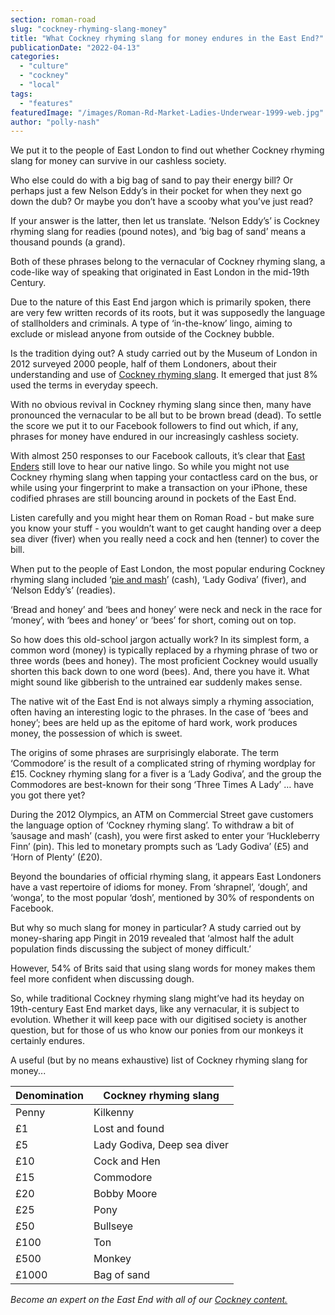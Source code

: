 ```yaml
---
section: roman-road
slug: "cockney-rhyming-slang-money"
title: "What Cockney rhyming slang for money endures in the East End?"
publicationDate: "2022-04-13"
categories: 
  - "culture"
  - "cockney"
  - "local"
tags: 
  - "features"
featuredImage: "/images/Roman-Rd-Market-Ladies-Underwear-1999-web.jpg"
author: "polly-nash"
---
```


We put it to the people of East London to find out whether Cockney rhyming slang for money can survive in our cashless society.

Who else could do with a big bag of sand to pay their energy bill? Or perhaps just a few Nelson Eddy’s in their pocket for when they next go down the dub? Or maybe you don’t have a scooby what you’ve just read?

If your answer is the latter, then let us translate. ‘Nelson Eddy’s’ is Cockney rhyming slang for readies (pound notes), and ‘big bag of sand’ means a thousand pounds (a grand). 

Both of these phrases belong to the vernacular of Cockney rhyming slang, a code-like way of speaking that originated in East London in the mid-19th Century. 

Due to the nature of this East End jargon which is primarily spoken, there are very few written records of its roots, but it was supposedly the language of stallholders and criminals. A type of ‘in-the-know’ lingo, aiming to exclude or mislead anyone from outside of the Cockney bubble.

Is the tradition dying out? A study carried out by the Museum of London in 2012 surveyed 2000 people, half of them Londoners, about their understanding and use of [Cockney rhyming slang](https://romanroadlondon.com/cockney-rhyming-slang-history/). It emerged that just 8% used the terms in everyday speech. 

With no obvious revival in Cockney rhyming slang since then, many have pronounced the vernacular to be all but to be brown bread (dead). To settle the score we put it to our Facebook followers to find out which, if any, phrases for money have endured in our increasingly cashless society. 

With almost 250 responses to our Facebook callouts, it’s clear that [East Enders](https://romanroadlondon.com/chris-ross-east-end-poet/) still love to hear our native lingo. So while you might not use Cockney rhyming slang when tapping your contactless card on the bus, or while using your fingerprint to make a transaction on your iPhone, these codified phrases are still bouncing around in pockets of the East End. 

Listen carefully and you might hear them on Roman Road - but make sure you know your stuff - you wouldn’t want to get caught handing over a deep sea diver (fiver) when you really need a cock and hen (tenner) to cover the bill. 

When put to the people of East London, the most popular enduring Cockney rhyming slang included ‘[pie and mash](https://romanroadlondon.com/cockney-roots-leanne-black-g-kelly-bow/)’ (cash), ‘Lady Godiva’ (fiver), and ‘Nelson Eddy’s’ (readies).

‘Bread and honey’ and ‘bees and honey’ were neck and neck in the race for ‘money’, with ‘bees and honey’ or ‘bees’ for short, coming out on top. 

So how does this old-school jargon actually work? In its simplest form, a common word (money) is typically replaced by a rhyming phrase of two or three words (bees and honey). The most proficient Cockney would usually shorten this back down to one word (bees). And, there you have it. What might sound like gibberish to the untrained ear suddenly makes sense. 

The native wit of the East End is not always simply a rhyming association, often having an interesting logic to the phrases. In the case of ‘bees and honey’; bees are held up as the epitome of hard work, work produces money, the possession of which is sweet. 

The origins of some phrases are surprisingly elaborate. The term ‘Commodore’ is the result of a complicated string of rhyming wordplay for £15. Cockney rhyming slang for a fiver is a ‘Lady Godiva’, and the group the Commodores are best-known for their song ‘Three Times A Lady’ … have you got there yet? 

During the 2012 Olympics, an ATM on Commercial Street gave customers the language option of ‘Cockney rhyming slang’. To withdraw a bit of ’sausage and mash’ (cash), you were first asked to enter your ‘Huckleberry Finn’ (pin). This led to monetary prompts such as ‘Lady Godiva’ (£5) and ‘Horn of Plenty’ (£20). 

Beyond the boundaries of official rhyming slang, it appears East Londoners have a vast repertoire of idioms for money. From ‘shrapnel’, ‘dough’, and ‘wonga’, to the most popular ‘dosh’, mentioned by 30% of respondents on Facebook. 

But why so much slang for money in particular? A study carried out by money-sharing app Pingit in 2019 revealed that ‘almost half the adult population finds discussing the subject of money difficult.’

However, 54% of Brits said that using slang words for money makes them feel more confident when discussing dough. 

So, while traditional Cockney rhyming slang might’ve had its heyday on 19th-century East End market days, like any vernacular, it is subject to evolution. Whether it will keep pace with our digitised society is another question, but for those of us who know our ponies from our monkeys it certainly endures.

A useful (but by no means exhaustive) list of Cockney rhyming slang for money...

| Denomination | Cockney rhyming slang |
| --- | --- |
| Penny | Kilkenny |
| £1 | Lost and found |
| £5 | Lady Godiva, Deep sea diver |
| £10 | Cock and Hen |
| £15 | Commodore |
| £20 | Bobby Moore |
| £25 | Pony |
| £50 | Bullseye |
| £100 | Ton |
| £500 | Monkey |
| £1000 | Bag of sand |

_Become an expert on the East End with all of our [Cockney content.](https://romanroadlondon.com/culture/cockney/)_


